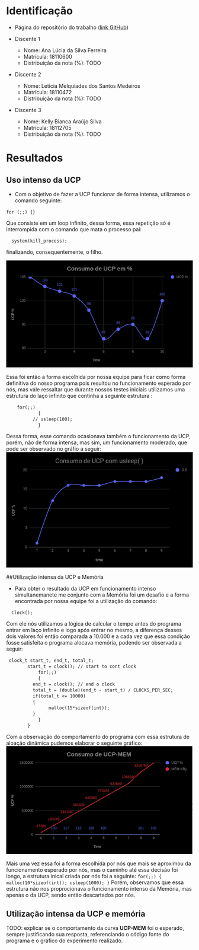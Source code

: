 # Identificação

* Página do repositório do trabalho ([link GitHub](TODO)) 

* Discente 1
	* Nome: Ana Lúcia da Silva Ferreira
	* Matrícula: 18110600 
	* Distribuição da nota (%): TODO
* Discente 2
	* Nome: Letícia Melquíades dos Santos Medeiros
	* Matrícula: 18110472
	* Distribuição da nota (%): TODO
* Discente 3
	* Nome: Kelly Bianca Araújo Silva
	* Matrícula: 18112705
	* Distribuição da nota (%): TODO		
	
# Resultados

## Uso intenso da UCP

* Com o objetivo de fazer a UCP funcionar de forma intensa, utilizamos o comando seguinte:
```
for (;;) {}
```
Que consiste em um loop infinito, dessa forma, essa repetição só é interrompida com o comando que mata o processo pai:
````
  system(kill_process);
````
finalizando, consequentemente, o filho. 

![Uso de UCP](https://github.com/AnaFerreira015/intense-use-of-memory-and-cpu/blob/master/img/ucp.png)

Essa foi então a forma escolhida por nossa equipe para ficar como forma definitiva do nosso programa pois resultou no funcionamento esperado por nós, mas vale ressaltar que durante nossos testes iniciais utilizamos uma estrutura do laço infinito que continha a seguinte estrutura :
````
	for(;;)
  			{
          // usleep(100);
  			}
````
Dessa forma, esse comando ocasionava também o funcionamento da UCP, porém, não de forma intensa, mas sim, um funcionamento moderado, que pode ser observado no gráfio a seguir:
![Uso de UCP com o comando usleep](https://github.com/AnaFerreira015/intense-use-of-memory-and-cpu/blob/master/img/ucp-usleep.png?raw=true)


##Utilização intensa da UCP e Memória

* Para obter o resultado da UCP em funcionamento intenso simultanemanete me conjunto com a Memória foi um desafio e a forma encontrada por nossa equipe foi a utilização do comando:
````
  Clock();
````
Com ele nós utilizamos a lógica de calcular o tempo antes do programa entrar em laço infinito e logo após entrar no mesmo, a diferença desses dois valores foi então comparada a 10.000 e a cada vez que essa condição fosse satisfeita o programa alocava memória, podendo ser observada a seguir:
````
 clock_t start_t, end_t, total_t;
        start_t = clock(); // start to cont clock
  			for(;;)
  			{
          end_t = clock(); // end o clock
          total_t = (double)(end_t - start_t) / CLOCKS_PER_SEC;
          if(total_t <= 10000)
          {
            	malloc(15*sizeof(int));
          }
  			}
  		}
````
Com a observação do comportamento do programa com essa estrutura de aloação dinâmica pudemos elaborar o seguinte gráfico:
![Uso de UCP e MEM](https://github.com/AnaFerreira015/intense-use-of-memory-and-cpu/blob/master/img/ucp-mem.png)

Mais uma vez essa foi a forma escolhida por nós que mais se aproximou da funcionamento esperado por nós, mas o caminho até essa decisão foi longo, a estrutura inical criada por nós foi a seguinte:
``
for(;;)
  {
  	malloc(10*sizeof(int));
        usleep(1000);
  }
``
Porém, observamos que essa estrutura não nos proprocionava o funcionamento intenso da Memória, mas apenas o da UCP, sendo então descartados por nós.
## Utilização intensa da UCP e memória

TODO: explicar se o comportamento da curva **UCP-MEM** foi o esperado, sempre justificando sua resposta, referenciando o código fonte do programa e o gráfico do experimento realizado.
